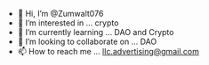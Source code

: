 - 👋 Hi, I’m @Zumwalt076
- 👀 I’m interested in ... crypto
- 🌱 I’m currently learning ... DAO and Crypto
- 💞️ I’m looking to collaborate on ... DAO
- 📫 How to reach me ... llc.advertising@gmail.com

<!---

About Me
Hey there! I'm Zumwalt076, a passionate learner and aspiring coder, programmer and a developer. I'm excited to share my journey and projects with you on GitHub. While I may be new to coding, I have a strong drive to make a positive social impact through my work. Currently, I'm focusing on learning Figma and building projects that contribute to solve problems in our society.

Skills and Interests
Figma: 
I am actively learning and improving my skills in Figma. I enjoy exploring its powerful features and creating visually appealing designs.
Social Impact: 
I believe in the power of technology to bring about positive change. I am dedicated to using my skills to build projects that make a meaningful impact on society.
Projects

Here are some of the projects I have worked on:

Project Name: Errand Doers PH - You can take a research on Facebook how it works

Project Name #2: El Lote PH - a food brand that tries to be a go to food place for a To Go business concept.

Learning Journey
I'm currently in a phase where I can quickly absorb and process large amounts of information. I'm eager to expand my knowledge and gain a deeper understanding of coding concepts. I may not know everything yet, but I'm always ready to tackle new challenges and learn from experienced developers.

Zumwalt076/Zumwalt076 is a ✨ special ✨ repository because its `README.md` (this file) appears on your GitHub profile.
You can click the Preview link to take a look at your changes.
--->
